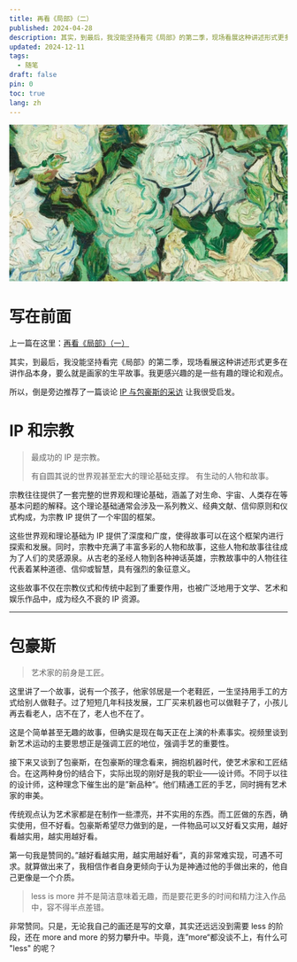 ```yaml
---
title: 再看《局部》（二）
published: 2024-04-28
description: 其实，到最后，我没能坚持看完《局部》的第二季，现场看展这种讲述形式更多在讲作品本身，要么就是画家的生平故事。我更感兴趣的是一些有趣的理论和观点。
updated: 2024-12-11
tags:
  - 随笔
draft: false
pin: 0
toc: true
lang: zh
---
```


![封面](./_images/再看《局部》（一）-1754575470847.webp)

# 写在前面

上一篇在这里：[再看《局部》（一）](/posts/再看局部一/)

其实，到最后，我没能坚持看完《局部》的第二季，现场看展这种讲述形式更多在讲作品本身，要么就是画家的生平故事。我更感兴趣的是一些有趣的理论和观点。

所以，倒是旁边推荐了一篇谈论 [IP 与包豪斯的采访](https://www.youtube.com/watch?v=_BB9sDlX3IM) 让我很受启发。

# IP 和宗教

> 最成功的 IP 是宗教。
>
> 有自圆其说的世界观甚至宏大的理论基础支撑。
> 有生动的人物和故事。

宗教往往提供了一套完整的世界观和理论基础，涵盖了对生命、宇宙、人类存在等基本问题的解释。这个理论基础通常会涉及一系列教义、经典文献、信仰原则和仪式构成，为宗教 IP 提供了一个牢固的框架。

这些世界观和理论基础为 IP 提供了深度和广度，使得故事可以在这个框架内进行探索和发展。同时，宗教中充满了丰富多彩的人物和故事，这些人物和故事往往成为了人们的灵感源泉。从古老的圣经人物到各种神话英雄，宗教故事中的人物往往代表着某种道德、信仰或智慧，具有强烈的象征意义。

这些故事不仅在宗教仪式和传统中起到了重要作用，也被广泛地用于文学、艺术和娱乐作品中，成为经久不衰的 IP 资源。

---

# 包豪斯

> 艺术家的前身是工匠。

这里讲了一个故事，说有一个孩子，他家邻居是一个老鞋匠，一生坚持用手工的方式给别人做鞋子。过了短短几年科技发展，工厂买来机器也可以做鞋子了，小孩儿再去看老人，店不在了，老人也不在了。

这是个简单甚至无趣的故事，但确实是现在每天正在上演的朴素事实。视频里谈到新艺术运动的主要思想正是强调工匠的地位，强调手艺的重要性。

接下来又谈到了包豪斯，在包豪斯的理念看来，拥抱机器时代，使艺术家和工匠结合。在这两种身份的结合下，实际出现的刚好是我的职业——设计师。不同于以往的设计师，这种理念下催生出的是”新品种“。他们精通工匠的手艺，同时拥有艺术家的审美。

传统观点认为艺术家都是在制作一些漂亮，并不实用的东西。而工匠做的东西，确实使用，但不好看。包豪斯希望尽力做到的是，一件物品可以又好看又实用，越好看越实用，越实用越好看。

第一句我是赞同的。”越好看越实用，越实用越好看“，真的非常难实现，可遇不可求。就算做出来了，我相信作者自身更倾向于认为是神通过他的手做出来的，他自己更像是一个介质。

> less is more 并不是简洁意味着无趣，而是要花更多的时间和精力注入作品中，容不得半点差错。

非常赞同。只是，无论我自己的画还是写的文章，其实还远远没到需要 less 的阶段，还在 more and more 的努力攀升中。毕竟，连”more“都没谈不上，有什么可 "less" 的呢？